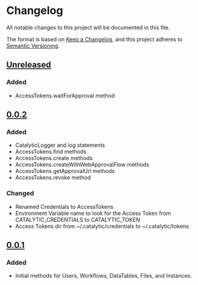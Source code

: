 # Changelog
All notable changes to this project will be documented in this file.

The format is based on [Keep a Changelog](https://keepachangelog.com/en/1.0.0/),
and this project adheres to [Semantic Versioning](https://semver.org/spec/v2.0.0.html).

## [Unreleased]
### Added
- AccessTokens.waitForApproval method

## [0.0.2]
### Added
- CatalyticLogger and log statements
- AccessTokens.find methods
- AccessTokens.create methods
- AccessTokens.createWithWebApprovalFlow methods
- AccessTokens.getApprovalUrl methods
- AccessTokens.revoke method

### Changed
- Renamed Credentials to AccessTokens
- Environment Variable name to look for the Access Token from CATALYTIC_CREDENTIALS to CATALYTIC_TOKEN
- Access Tokens dir from ~/.catalytic/credentials to ~/.catalytic/tokens

## [0.0.1]
### Added
- Initial methods for Users, Workflows, DataTables, Files, and Instances.

[Unreleased]: https://github.com/catalyticlabs/catalytic-sdk-java/compare/0.0.2...HEAD
[0.0.2]: https://github.com/catalyticlabs/catalytic-sdk-java/compare/0.0.2...0.0.1
[0.0.1]: https://github.com/catalyticlabs/catalytic-sdk-java/releases/tag/0.0.1